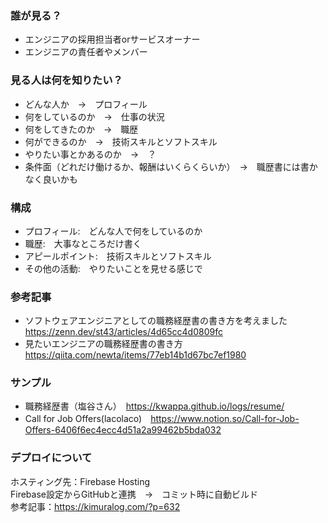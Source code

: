 ### 誰が見る？
- エンジニアの採用担当者orサービスオーナー
- エンジニアの責任者やメンバー

### 見る人は何を知りたい？
- どんな人か　→　プロフィール
- 何をしているのか　→　仕事の状況
- 何をしてきたのか　→　職歴
- 何ができるのか　→　技術スキルとソフトスキル
- やりたい事とかあるのか　→　？
- 条件面（どれだけ働けるか、報酬はいくらくらいか）　→　職歴書には書かなく良いかも

### 構成
- プロフィール:　どんな人で何をしているのか
- 職歴:　大事なところだけ書く
- アピールポイント:　技術スキルとソフトスキル
- その他の活動:　やりたいことを見せる感じで



### 参考記事
- ソフトウェアエンジニアとしての職務経歴書の書き方を考えました　https://zenn.dev/st43/articles/4d65cc4d0809fc
- 見たいエンジニアの職務経歴書の書き方　https://qiita.com/newta/items/77eb14b1d67bc7ef1980


### サンプル
- 職務経歴書（塩谷さん）　https://kwappa.github.io/logs/resume/
- Call for Job Offers(lacolaco)　https://www.notion.so/Call-for-Job-Offers-6406f6ec4ecc4d51a2a99462b5bda032



### デプロイについて
ホスティング先：Firebase Hosting  
Firebase設定からGitHubと連携　→　コミット時に自動ビルド  
参考記事：https://kimuralog.com/?p=632  

